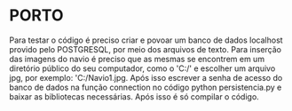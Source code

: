# PORTO

Para testar o código é preciso criar e povoar um banco de dados localhost provido pelo POSTGRESQL, por meio dos arquivos de texto.
Para inserção das imagens do navio é preciso que as mesmas se encontrem em um diretório público do seu computador, como o 'C:/' e escolher um arquivo jpg, por exemplo: 'C:/Navio1.jpg.
Após isso escrever a senha de acesso do banco de dados na função connection no código python persistencia.py e baixar as bibliotecas necessárias. Após isso é só compilar o código. 
